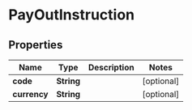 

# PayOutInstruction


## Properties

| Name | Type | Description | Notes |
|------------ | ------------- | ------------- | -------------|
|**code** | **String** |  |  [optional] |
|**currency** | **String** |  |  [optional] |



